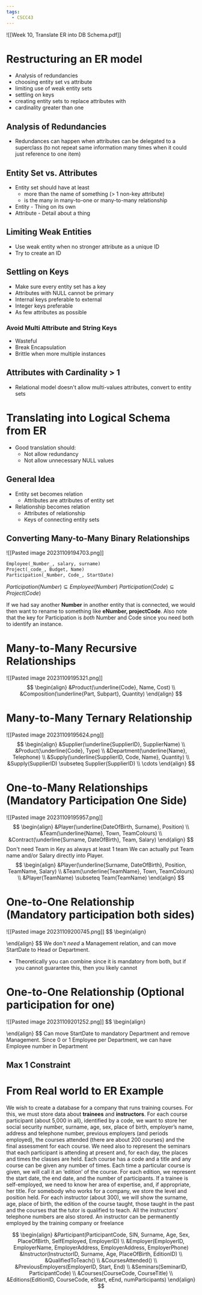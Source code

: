 ```yaml
---
tags:
  - CSCC43
---
```

![[Week 10, Translate ER into DB Schema.pdf]]
# Restructuring an ER model
- Analysis of redundancies
- choosing entity set vs attribute
- limiting use of weak entity sets
- settling on keys
- creating entity sets to replace attributes with
- cardinality greater than one
## Analysis of Redundancies
- Redundances can happen when attributes can be delegated to a superclass (to not repeat same information many times when it could just reference to one item)
## Entity Set vs. Attributes
- Entity set should have at least
	- more than the name of something (> 1 non-key attribute)
	- is the many in many-to-one or many-to-many relationship
- Entity - Thing on its own
- Attribute - Detail about a thing
## Limiting Weak Entities
- Use weak entity when no stronger attribute as a unique ID
- Try to create an ID
## Settling on Keys
- Make sure every entity set has a key
- Attributes with NULL cannot be primary
- Internal keys preferable to external
- Integer keys preferable
- As few attributes as possible
### Avoid Multi Attribute and String Keys
- Wasteful
- Break Encapsulation
- Brittle when more multiple instances
## Attributes with Cardinality > 1
- Relational model doesn't allow multi-values attributes, convert to entity sets
# Translating into Logical Schema from ER
- Good translation should:
	- Not allow redundancy
	- Not allow unnecessary NULL values
## General Idea
- Entity set becomes relation
	- Attributes are attributes of entity set
- Relationship becomes relation
	- Attributes of relationship
	- Keys of connecting entity sets
## Converting Many-to-Many Binary Relationships
![[Pasted image 20231109194703.png]]
```sql
Employee(_Number_, salary, surname)
Project(_code_, Budget, Name)
Participation(_Number, Code_, StartDate)
```
$Participation(Number) \subseteq Employee(Number)$
$Participation(Code) \subseteq Project(Code)$

If we had say another **Number** in another entity that is connected, we would then want to rename to something like **eNumber, projectCode**.
Also note that the key for Participation is *both* Number and Code since you need both to identify an instance.
# Many-to-Many Recursive Relationships
![[Pasted image 20231109195321.png]]
$$
\begin{align}
&Product(\underline{Code}, Name, Cost) \\
&Composition(\underline{Part, Subpart}, Quantity)
\end{align}
$$
# Many-to-Many Ternary Relationship
![[Pasted image 20231109195624.png]]
$$
\begin{align}
&Supplier(\underline{SupplierID}, SupplierName) \\
&Product(\underline{Code}, Type) \\
&Department(\underline{Name}, Telephone) \\
&Supply(\underline{SupplierID, Code, Name}, Quantity) \\
&Supply(SupplierID) \subseteq Supplier(SupplierID) \\
\cdots
\end{align}
$$
# One-to-Many Relationships (Mandatory Participation One Side)
![[Pasted image 20231109195957.png]]
$$
\begin{align}
&Player(\underline{DateOfBirth, Surname}, Position) \\
&Team(\underline{Name}, Town, TeamColours) \\
&Contract(\underline{Surname, DateOfBirth}, Team, Salary)
\end{align}
$$
Don't need Team in Key as always at least 1 team
We can actually put Team name and/or Salary directly into Player.
$$
\begin{align}
&Player(\underline{Surname, DateOfBirth}, Position, TeamName, Salary) \\
&Team(\underline{TeamName}, Town, TeamColours) \\
&Player(TeamName) \subseteq Team(TeamName)
\end{align}
$$
# One-to-One Relationship (Mandatory participation both sides)
![[Pasted image 20231109200745.png]]
$$
\begin{align}

\end{align}
$$
We don't *need* a Management relation, and can move StartDate to Head or Department.
- Theoretically you can combine since it is mandatory from both, but if you cannot guarantee this, then you likely cannot
# One-to-One Relationship (Optional participation for one)
![[Pasted image 20231109201252.png]]
$$
\begin{align}

\end{align}
$$
Can move StartDate to mandatory Department and remove Management.
Since 0 or 1 Employee per Department, we can have Employee number in Department
## Max 1 Constraint


# From Real world to ER Example
We wish to create a database for a company that runs training courses. For this, we must store data about **trainees** and **instructors**.
For each course participant (about 5,000 in all), identified by a code, we want to store her social security number, surname, age, sex, place of birth, employer’s name, address and telephone number, previous employers (and periods employed), the courses attended (there are about 200 courses) and the final assessment for each course. We need also to represent the seminars that each participant is attending at present and, for each day, the places and times the classes are held.
Each course has a code and a title and any course can be given any number of times.
Each time a particular course is given, we will call it an ‘edition’ of the course. For each edition, we represent the start date, the end date, and the number of participants.
If a trainee is self-employed, we need to know her area of expertise, and, if appropriate, her title.
For somebody who works for a company, we store the level and position held.
For each instructor (about 300), we will show the surname, age, place of birth, the edition of the course taught, those taught in the past and the courses that the tutor is qualified to teach. All the instructors’ telephone numbers are also stored. An instructor can be permanently employed by the training company or freelance

$$
\begin{align}
&Participant(ParticipantCode, SIN, Surname, Age, Sex, PlaceOfBirth, SelfEmployed, EmployerID) \\
&Employer(EmployerID, EmployerName, EmployerAddress, EmployerAddress, EmployerPhone)
&Instructor(InstructorID, Surname, Age, PlaceOfBirth, EditionID) \\
&QualifiedToTeach() \\
&CoursesAttended() \\
&PreviousEmployers(EmployerID, Start, End) \\
&Seminars(SeminarID, ParticipantCode) \\
&Courses(CourseCode, CourseTitle) \\
&Editions(EditionID, CourseCode, eStart, eEnd, numParticipants)
\end{align}
$$